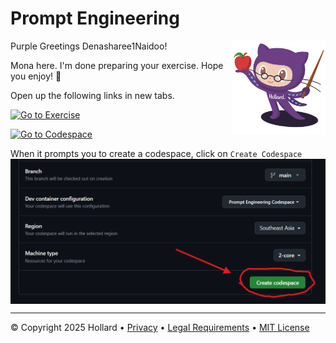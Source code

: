 # Prompt Engineering

<img src="https://raw.githubusercontent.com/anton-roos/ai-skills/refs/heads/main/images/hollard-octocat-professor.png" align="right" height="150px" />

Purple Greetings Denasharee1Naidoo!

Mona here. I'm done preparing your exercise. Hope you enjoy! 💜

Open up the following links in new tabs.

[![Go to Exercise](https://img.shields.io/badge/Go%20to%20Exercise-%E2%86%92-e64600?style=for-the-badge&logo=github&labelColor=442359)](https://github.com/Denasharee1Naidoo/ai-skills-prompt-engineering/issues/1)

[![Go to Codespace](https://img.shields.io/badge/Go%20to%20Codespace-%E2%86%92-e64600?style=for-the-badge&logo=github&labelColor=442359)](https://codespaces.new/Denasharee1Naidoo/ai-skills-prompt-engineering)

When it prompts you to create a codespace, click on `Create Codespace`
<img src="https://raw.githubusercontent.com/anton-roos/ai-skills/refs/heads/main/images/create-workspace.png" align="center" />

---

&copy; Copyright 2025 Hollard &bull; [Privacy](https://www.hollard.co.za/our-world/company-overview/hollard-privacy) &bull; [Legal Requirements](https://www.hollard.co.za/our-world/company-overview/legal-requirements) &bull; [MIT License](https://gh.io/mit)
